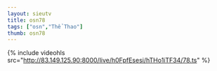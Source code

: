 ```yaml
--- 
layout: sieutv
title: osn78
tags: ["osn","Thể Thao"]
thumb: osn78
---
```

{% include videohls src="http://83.149.125.90:8000/live/h0FpfEsesi/hTHo1iTF34/78.ts" %}
